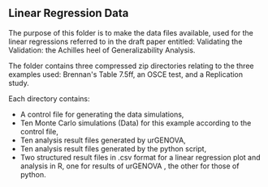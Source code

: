## Linear Regression Data
The purpose of this folder is to make the data files available, used for the linear regressions referred to in the draft paper entitled: Validating the Validation: the Achilles heel of Generalizability Analysis.

The folder contains three compressed zip directories relating to the three examples used: Brennan's Table 7.5ff, an OSCE test, and a Replication study.

Each directory contains:

- A control file for generating the data simulations, 
- Ten Monte Carlo simulations (Data) for this example according to the control file,
- Ten analysis result files generated by urGENOVA,
- Ten analysis result files generated by the python script,
- Two structured result files in .csv format for a linear regression plot and analysis in R, one for results of urGENOVA , the other for those of python.
